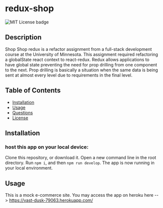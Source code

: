 # redux-shop
![MIT License badge](https://img.shields.io/badge/license-MIT_License-green)

## Description
Shop Shop redux is a refactor assignment from a full-stack development course at the University of Minnesota. This assignment required refactoring a globalState react context to react-redux. Redux allows applications to have global state preventing the need for prop drilling from one component to the next. Prop drilling is basically a situation when the same data is being sent at almost every level due to requirements in the final level. 

## Table of Contents

* [Installation](#installation)
* [Usage](#usage)
* [Questions](#questions)
* [License](#license)

## Installation 
### host this app on your local device:
Clone this repository, or download it. Open a new command line in the root directory. Run `npm i`, and then `npm run develop`. The app is now running in your local environment.

## Usage
This is a mock e-commerce site. You may access the app on heroku here --> https://vast-dusk-79063.herokuapp.com/